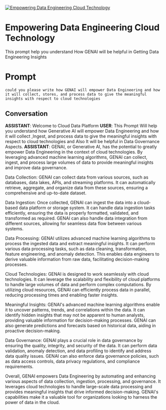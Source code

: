 
[![Empowering Data Engineering Cloud Technology](https://flow-prompt-covers.s3.us-west-1.amazonaws.com/icon/Flat/i9.png)]()
# Empowering Data Engineering Cloud Technology 
This prompt help you understand How GENAI will be helpful in Getting Data Engineering Insights

# Prompt

```
could you please write how GENAI will empower Data Engineering and how it will collect, stores, and process data to give the meaningful insights with respect to cloud technologies 
```

## Conversation

**ASSISTANT**: Welcome to Cloud Data Platform
**USER**: This Prompt Will help you understand how Generative AI will empower Data Engineering and how it will collect ,Ingest, and process data to give the meaningful insights with respect to cloud technologies and Also It will be helpful in Data Governance Aspects.
**ASSISTANT**: GENAI, or Generative AI, has the potential to greatly empower Data Engineering in the context of cloud technologies. By leveraging advanced machine learning algorithms, GENAI can collect, ingest, and process large volumes of data to provide meaningful insights and improve data governance.



Data Collection: GENAI can collect data from various sources, such as databases, data lakes, APIs, and streaming platforms. It can automatically retrieve, aggregate, and organize data from these sources, ensuring a comprehensive and up-to-date dataset.



Data Ingestion: Once collected, GENAI can ingest the data into a cloud-based data platform or storage system. It can handle data ingestion tasks efficiently, ensuring the data is properly formatted, validated, and transformed as required. GENAI can also handle data integration from different sources, allowing for seamless data flow between various systems.



Data Processing: GENAI utilizes advanced machine learning algorithms to process the ingested data and extract meaningful insights. It can perform various data processing tasks, such as data cleaning, transformation, feature engineering, and anomaly detection. This enables data engineers to derive valuable information from raw data, facilitating decision-making processes.



Cloud Technologies: GENAI is designed to work seamlessly with cloud technologies. It can leverage the scalability and flexibility of cloud platforms to handle large volumes of data and perform complex computations. By utilizing cloud resources, GENAI can efficiently process data in parallel, reducing processing times and enabling faster insights.



Meaningful Insights: GENAI's advanced machine learning algorithms enable it to uncover patterns, trends, and correlations within the data. It can identify hidden insights that may not be apparent to human analysts, providing valuable information for decision-making processes. GENAI can also generate predictions and forecasts based on historical data, aiding in proactive decision-making.



Data Governance: GENAI plays a crucial role in data governance by ensuring the quality, integrity, and security of the data. It can perform data validation, anomaly detection, and data profiling to identify and address data quality issues. GENAI can also enforce data governance policies, such as data access controls, data privacy regulations, and compliance requirements.



Overall, GENAI empowers Data Engineering by automating and enhancing various aspects of data collection, ingestion, processing, and governance. It leverages cloud technologies to handle large-scale data processing and provides meaningful insights that drive informed decision-making. GENAI's capabilities make it a valuable tool for organizations looking to harness the power of data in the cloud.


